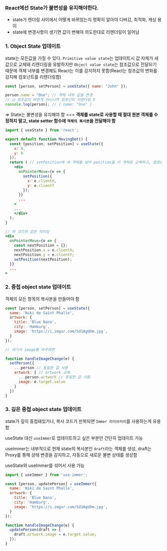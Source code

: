 ### React에선 State가 불변성을 유지해야한다.
  - state가 렌더링 사이에서 어떻게 바뀌었는지 명확히 알아야 디버깅, 최적화, 캐싱 용이
  - state에 변경사항이 생기면 값이 변해야 의도한대로 리렌더링이 일어남 

### 1. Object State 업데이트 

state는 모든값을 가질 수 있다.
`Primitive value state`는 업데이트시 값 자체가 새 값으로 교체돼 리렌더링을 유발하지만
`Object value state`는 참조값으로 전달되기 때문에 객체 내부를 변경해도 React는 이를 감지하지 못함(React는 참조값의 변화를 감지해 컴포넌트를 리렌더링함)

```jsx
const [person, setPerson] = useState({ name: "John" });

person.name = "Doe"; // 객체 내부 값을 변경
// ☑️ 참조값이 바뀐게 아니니까 컴포넌트 리렌더링 X
console.log(person); // { name: "Doe" }
```

=> State는 불변성을 유지해야 함 === **객체를 state로 사용할 때 절대 원본 객체를 수정하지 말고, state setter 함수에 `객체의 복사본`을 전달해야 함**

```jsx
import { useState } from 'react';

export default function MovingDot() {
  const [position, setPosition] = useState({
    x: 0,
    y: 0
  });
  return ( // setPosition에 새 객체를 넣어 position을 이 객체로 교체하고, 컴포넌트를 리렌더링하라고 요청함
    <div
      onPointerMove={e => {
        setPosition({
          x: e.clientX,
          y: e.clientY
        });
      }}
      ...
    >
    ...
    </div>
  );
}

// 위 코드와 같은 의미임
<div
  onPointerMove={e => {
    const nextPosition = {};
    nextPosition.x = e.clientX;
    nextPosition.y = e.clientY;
    setPosition(nextPosition);
  }}
  ...
>
```

### 2. 중첩 object state 업데이트

객체의 모든 항목의 복사본을 만들어야 함

```jsx
const [person, setPerson] = useState({
  name: 'Niki de Saint Phalle',
  artwork: {
    title: 'Blue Nana',
    city: 'Hamburg',
    image: 'https://i.imgur.com/Sd1AgUOm.jpg',
  }
});

// 여기서 image를 바꾸려면

function handleImageChange(e) {
  setPerson({
    ...person // 동일한 값 사용
    artwork: { // artwork 교체
      ...person.artwork // 동일한 값 사용
      image: e.target.value
    }
  })
}
```

### 3. 깊은 중첩 object state 업데이트

state가 깊이 중첩돼있거나, 복사 코드가 반복되면 `Immer 라이브러리`를 사용하는게 유용함

useState 대신 `useImmer`로 업데이트하고 싶은 부분만 간단히 업데이트 가능

useImmer는 내부적으로 현재 state의 복사본인 `draft`라는 객체를 생성, draft는 Proxy를 통해 상태 변경을 감지하고, 자동으로 새로운 불변 상태를 생성함

useState와 useImmer를 섞어서 사용 가능

```jsx
import { useImmer } from 'use-immer';

const [person, updatePerson] = useImmer({
  name: 'Niki de Saint Phalle',
  artwork: {
    title: 'Blue Nana',
    city: 'Hamburg',
    image: 'https://i.imgur.com/Sd1AgUOm.jpg',
  }
});

function handleImageChange(e) {
  updatePerson(draft => {
    draft.artwork.image = e.target.value;
  });
}
```
